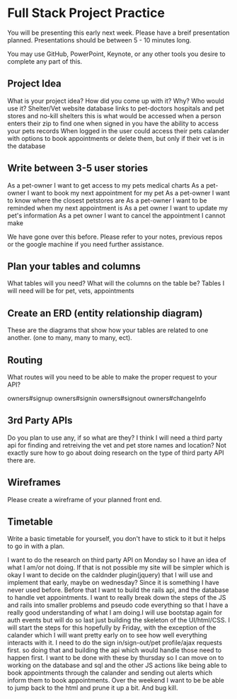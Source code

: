 # Full Stack Project Practice

You will be presenting this early next week.  Please have a breif presentation
planned.  Presentations should be between 5 - 10 minutes long.

You may use GitHub, PowerPoint, Keynote, or any other tools you desire to
complete any part of this.

## Project Idea

What is your project idea?  How did you come up with it? Why? Who would use it?
Shelter/Vet website
database links to pet-doctors hospitals and pet stores  and no-kill shelters
this is what would be accessed when a person enters their zip to find one
when signed in you have the ability to access your pets records
When logged in the user could access their pets calander with options to book
appointments or delete them, but only if their vet is in the database

## Write between 3-5 user stories

As a pet-owner I want to get access to my pets medical charts
As a pet-owner I want to book my next appointment for my pet
As a pet-owner I want to know where the closest petstores are
As a pet-owner I want to be  reminded when my next appointment is
As a pet owner I want to update my pet's information
As a pet owner I want to cancel the appointment I cannot make

We have gone over this before. Please refer to your notes, previous repos or the
google machine if you need further assistance.

## Plan your tables and columns

What tables will you need? What will the columns on the table be?
Tables I will need will be for pet, vets, appointments

## Create an ERD (entity relationship diagram)

These are the diagrams that show how your tables are related to one another.
(one to many, many to many, ect).

## Routing

What routes will you need to be able to make the proper request to your API?

owners#signup
owners#signin
owners#signout
owners#changeInfo

## 3rd Party APIs

Do you plan to use any, if so what are they?
I think I will need a third party api for finding and retreiving the vet and pet
store names and location? Not exactly sure how to go about doing research on
the type of third party API there are.

## Wireframes

Please create a wireframe of your planned front end.

## Timetable

Write a basic timetable for yourself, you don't have to stick to it but it
helps to go in with a plan.

I want to do the research on third party API on Monday so I have an idea of
what I am/or not doing. If that is not possible my site will be simpler which
is okay I want to decide on the caldnder plugin(jquery) that I will use and
implement that early, maybe on wednesday? Since it is something I have never
used before. Before that I want to build the rails api, and the database to
handle  vet appointments. I want to really break down the steps of the JS and
rails into smaller problems and pseudo code everything so that I have a really
good understanding of what I am doing.I will use bootstap again for auth events
but will do so last just building the skeleton of the UI/html/CSS. I will start
the steps for this hopefully by Friday, with the exception of the calander which
I will want pretty  early on to see how well everything interacts with it. I
need to do the sign in/sign-out/pet profile/ajax requests first. so doing that
and building the api which would handle those need to happen first. I want to be
done with these by thursday so I can move on to working on the database and sql
and the other JS actions like being able to book appointments through the
calander and sending out alerts which inform them to book appointments. Over the
weekend I want to be be able to jump back to the html and prune it up a bit. And
bug kill.
